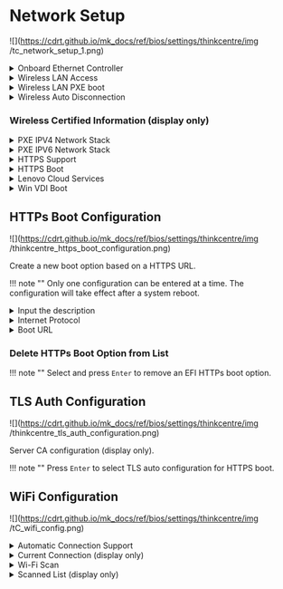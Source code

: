 # Network Setup #

![](https://cdrt.github.io/mk_docs/ref/bios/settings/thinkcentre/img
   /tc_network_setup_1.png)

<details><summary>Onboard Ethernet Controller</summary>

Options:

1.  **Enabled** - Default.
2.  Disabled.

!!! note ""
    Setting to `Disabled` also disables all [Intel (R) AMT](https://software.intel.com/sites/manageability/AMT_Implementation_and_Reference_Guide/default.htm) related functions.

| WMI Setting name | Values | Locked by SVP |
|:---|:---|:---|
| OnboardEthernetController | Disabled, Enabled | yes |


</details>

<details><summary>Wireless LAN Access</summary>

Controls access to WiFi.

Options:

1.  **Enabled** - Default.
2.  Disabled.

| WMI Setting name | Values | Locked by SVP |
|:---|:---|:---|
| WirelessLANAccess | Disabled, Enabled | yes |


</details>

<details><summary>Wireless LAN PXE boot</summary>

Whether to load Wireless LAN UNDI Driver to support wireless LAN PXE boot or HTTPS boot.

Options:

1.  **Disabled** - Default.
2.  Enabled.

| WMI Setting name | Values | Locked by SVP |
|:---|:---|:---|
| WirelessLANPXE | Disabled, Enabled | yes |


</details>


<details><summary>Wireless Auto Disconnection</summary>

Disable wireless LAN when onboard Ethernet is connected.

1.  **Disabled** - Default.
2.  Enable.

| WMI Setting name | Values | Locked by SVP |
|:---|:---|:---|
| WirelessAutoDisconnection | Disabled, Enabled | yes |


</details>

### Wireless Certified Information (display only) ###
<!-- SIMULATOR DOES NOT SUPPORT -->

<details><summary>PXE IPV4 Network Stack</summary>

Options:

1. **Disabled** - Default.
2. Enabled.

| WMI Setting name | Values | Locked by SVP |
|:---|:---|:---|
| PXEIPV4NetworkStack | Disabled, Enabled | yes |


</details>


<details><summary>PXE IPV6 Network Stack</summary>

Options:

1.  **Disabled** - Default.
2.  Enabled.

| WMI Setting name | Values | Locked by SVP |
|:---|:---|:---|
| PXEIPV6NetworkStack | Disabled, Enabled | yes |


</details>

<details><summary>HTTPS Support</summary>

IPV4 and IPV6 boot support.

Options:

2.  **Disabled** - Default.
1.  Enabled.

<!-- NO WMI -->


</details>


<details><summary>HTTPS Boot</summary>

Custom HTTPS boot.

Options:

1.  **Disabled** - Default.
2.  Enabled.

!!! note ""
    If enabled, `HTTPs Boot Configuration` and `Tls Auth Configuration` will be shown.

<!-- NO WMI -->

</details>

<details><summary>Lenovo Cloud Services</summary>

Whether `Lenovo Cloud` will be selected in boot menu, to boot from Lenovo Cloud server directly.

1.  **Disabled** - Default.
2. Enabled.

<!-- NO WMI -->

</details>

<details><summary>Win VDI Boot</summary>

When enabled, `Win VDI Boot` will be selected in boot menu, to boot from Lenovo Cloud server and load VDI service.

Options:

1. **Disabled** - Default.
2. Enabled.

<!-- NO WMI -->


</details>

## HTTPs Boot Configuration  ##

![](https://cdrt.github.io/mk_docs/ref/bios/settings/thinkcentre/img
   /thinkcentre_https_boot_configuration.png)

Create a new boot option based on a HTTPS URL.

!!! note ""
    Only one configuration can be entered at a time. The configuration will take effect after a system reboot.

<details><summary>Input the description</summary>

!!! note ""
    Press `Enter` to input a label for the newly created URL and it will be displayed in the boot sequence menu.

<!-- NO WMI -->


</details>

<details><summary>Internet Protocol</summary>

Options:

1.  **Ipv4** - enables IPV4. Default.
2.  Ipv6 - enables IPV6.

<!-- NO WMI -->


</details>

<details><summary>Boot URL</summary>

!!! note ""
    Use the `TLS Auth configuration` to import the CA to support the HTTPs boot 

<!-- NO WMI -->


</details>

### Delete HTTPs Boot Option from List ###

!!! note ""
    Select and press `Enter` to remove an EFI HTTPs boot option.

<!-- NO WMI -->

## TLS Auth Configuration ##


![](https://cdrt.github.io/mk_docs/ref/bios/settings/thinkcentre/img
   /thinkcentre_tls_auth_configuration.png)


Server CA configuration (display only).

!!! note ""
    Press `Enter` to select TLS auto configuration for HTTPS boot.

## WiFi Configuration ##

![](https://cdrt.github.io/mk_docs/ref/bios/settings/thinkcentre/img
   /tC_wifi_config.png)

<details><summary>Automatic Connection Support</summary>

Automatically connect to WiFi on boot.

Options:

1. **Disabled** - Default.
2. Enabled.

<!-- NO WMI -->


</details>

<details><summary>Current Connection (display only) </summary>

Displays the current WiFi connection.

</details>

<details><summary>Wi-Fi Scan </summary>

!!! note ""
    Press `Enter` to scan the available connections.

</details>

<details><summary>Scanned List (display only) </summary>

Scanned WiFi nodes.

</details>